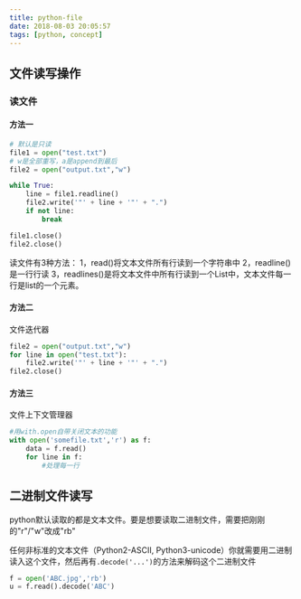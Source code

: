 ```yaml
---
title: python-file
date: 2018-08-03 20:05:57
tags: [python, concept]
---
```


## 文件读写操作

### 读文件
#### 方法一
```python
# 默认是只读
file1 = open("test.txt")
# w是全部重写，a是append到最后
file2 = open("output.txt","w")

while True:
	line = file1.readline()
	file2.write('"' + line + '"' + ".")
	if not line:
		break

file1.close()
file2.close()
```
读文件有3种方法：
1，read()将文本文件所有行读到一个字符串中
2，readline()是一行行读
3，readlines()是将文本文件中所有行读到一个List中，文本文件每一行是list的一个元素。

#### 方法二
文件迭代器
```python
file2 = open("output.txt","w")
for line in open("test.txt"):
	file2.write('"' + line + '"' + ".")
file2.close()
```

#### 方法三
文件上下文管理器
```python
#用with.open自带关闭文本的功能
with open('somefile.txt','r') as f:
	data = f.read()
	for line in f:
		#处理每一行

```

## 二进制文件读写
python默认读取的都是文本文件。要是想要读取二进制文件，需要把刚刚的"r"/"w"改成"rb"

任何非标准的文本文件（Python2-ASCII, Python3-unicode）你就需要用二进制读入这个文件，然后再有`.decode('...')`的方法来解码这个二进制文件
```python
f = open('ABC.jpg','rb')
u = f.read().decode('ABC')
```